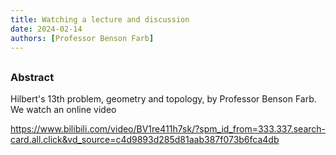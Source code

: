 ```yaml
---
title: Watching a lecture and discussion
date: 2024-02-14
authors: [Professor Benson Farb]
---
```


## 

### Abstract

Hilbert's 13th problem, geometry and topology, by Professor Benson Farb.
We watch an online video 

https://www.bilibili.com/video/BV1re411h7sk/?spm_id_from=333.337.search-card.all.click&vd_source=c4d9893d285d81aab387f073b6fca4db



